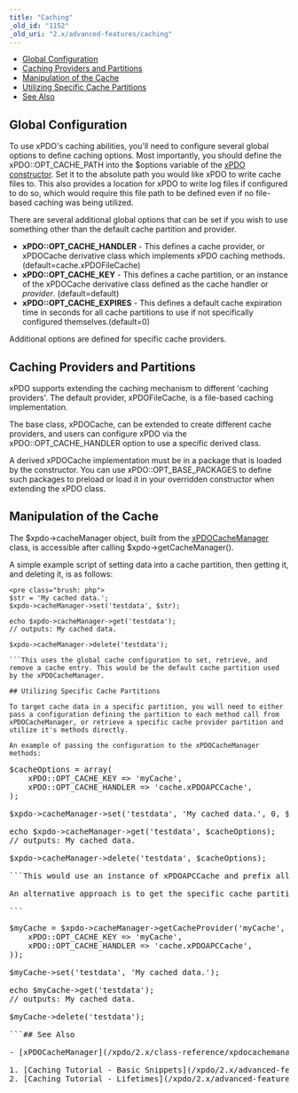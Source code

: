 ```yaml
---
title: "Caching"
_old_id: "1152"
_old_uri: "2.x/advanced-features/caching"
---
```


- [Global Configuration](#Caching-GlobalConfiguration)
- [Caching Providers and Partitions](#Caching-CachingProvidersandPartitions)
- [Manipulation of the Cache](#Caching-ManipulationoftheCache)
- [Utilizing Specific Cache Partitions](#Caching-UtilizingSpecificCachePartitions)
- [See Also](#Caching-SeeAlso)



## Global Configuration

To use xPDO's caching abilities, you'll need to configure several global options to define caching options. Most importantly, you should define the xPDO::OPT\_CACHE\_PATH into the $options variable of the [xPDO constructor](/xpdo/2.x/getting-started/fundamentals/xpdo,-the-class/the-xpdo-constructor "The xPDO Constructor"). Set it to the absolute path you would like xPDO to write cache files to. This also provides a location for xPDO to write log files if configured to do so, which would require this file path to be defined even if no file-based caching was being utilized.

There are several additional global options that can be set if you wish to use something other than the default cache partition and provider.

- **xPDO::OPT\_CACHE\_HANDLER** - This defines a cache provider, or xPDOCache derivative class which implements xPDO caching methods. (default=cache.xPDOFileCache)
- **xPDO::OPT\_CACHE\_KEY** - This defines a cache partition, or an instance of the xPDOCache derivative class defined as the cache handler or _provider_. (default=default)
- **xPDO::OPT\_CACHE\_EXPIRES** - This defines a default cache expiration time in seconds for all cache partitions to use if not specifically configured themselves.(default=0)

Additional options are defined for specific cache providers.

## Caching Providers and Partitions

xPDO supports extending the caching mechanism to different 'caching providers'. The default provider, xPDOFileCache, is a file-based caching implementation.

The base class, xPDOCache, can be extended to create different cache providers, and users can configure xPDO via the xPDO::OPT\_CACHE\_HANDLER option to use a specific derived class.

A derived xPDOCache implementation must be in a package that is loaded by the constructor. You can use xPDO::OPT\_BASE\_PACKAGES to define such packages to preload or load it in your overridden constructor when extending the xPDO class.

## Manipulation of the Cache

The $xpdo->cacheManager object, built from the [xPDOCacheManager](/xpdo/2.x/class-reference/xpdocachemanager "xPDOCacheManager") class, is accessible after calling $xpdo->getCacheManager().

A simple example script of setting data into a cache partition, then getting it, and deleting it, is as follows:

```
<pre class="brush: php">
$str = 'My cached data.';
$xpdo->cacheManager->set('testdata', $str);

echo $xpdo->cacheManager->get('testdata');
// outputs: My cached data.

$xpdo->cacheManager->delete('testdata');

```This uses the global cache configuration to set, retrieve, and remove a cache entry. This would be the default cache partition used by the xPDOCacheManager.

## Utilizing Specific Cache Partitions

To target cache data in a specific partition, you will need to either pass a configuration defining the partition to each method call from xPDOCacheManager, or retrieve a specific cache provider partition and utilize it's methods directly.

An example of passing the configuration to the xPDOCacheManager methods:

```
<pre class="brush: php">
$cacheOptions = array(
    xPDO::OPT_CACHE_KEY => 'myCache',
    xPDO::OPT_CACHE_HANDLER => 'cache.xPDOAPCCache',
);

$xpdo->cacheManager->set('testdata', 'My cached data.', 0, $cacheOptions);

echo $xpdo->cacheManager->get('testdata', $cacheOptions);
// outputs: My cached data.

$xpdo->cacheManager->delete('testdata', $cacheOptions);

```This would use an instance of xPDOAPCCache and prefix all entries with cacheMe since APC does not allow multiple instances and in order to use it the entries must be partitioned per xPDOCache instance by their key.

An alternative approach is to get the specific cache partition itself and use it's methods directly:

```
<pre class="brush: php">
$myCache = $xpdo->cacheManager->getCacheProvider('myCache', array(
    xPDO::OPT_CACHE_KEY => 'myCache',
    xPDO::OPT_CACHE_HANDLER => 'cache.xPDOAPCCache',
));

$myCache->set('testdata', 'My cached data.');

echo $myCache->get('testdata');
// outputs: My cached data.

$myCache->delete('testdata');

```## See Also

- [xPDOCacheManager](/xpdo/2.x/class-reference/xpdocachemanager "xPDOCacheManager")

1. [Caching Tutorial - Basic Snippets](/xpdo/2.x/advanced-features/caching/caching-tutorial-basic-snippets)
2. [Caching Tutorial - Lifetimes](/xpdo/2.x/advanced-features/caching/caching-tutorial-lifetimes)